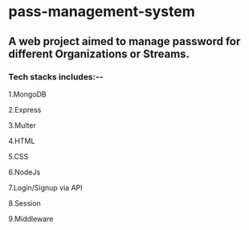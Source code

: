 # pass-management-system
## A web project aimed to manage password for different Organizations or Streams.

### Tech stacks includes:--

1.MongoDB

2.Express

3.Multer

4.HTML

5.CSS

6.NodeJs

7.Login/Signup via API

8.Session

9.Middleware
